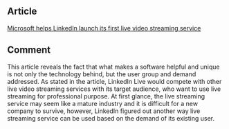 ## Article
[Microsoft helps LinkedIn launch its first live video streaming service](https://www.theverge.com/2019/2/12/18221552/linkedin-live-video-streaming-service-microsoft-azure)

## Comment
This article reveals the fact that what makes a software helpful and unique is not only the technology behind, but the user group and demand addressed. As stated in the article, LinkedIn Live would compete with other live video streaming services with its target audience, who want to use live streaming for professional purpose. At first glance, the live streaming service may seem like a mature industry and it is difficult for a new company to survive, however, LinkedIn figured out another way live streaming service can be used based on the demand of its existing user.
